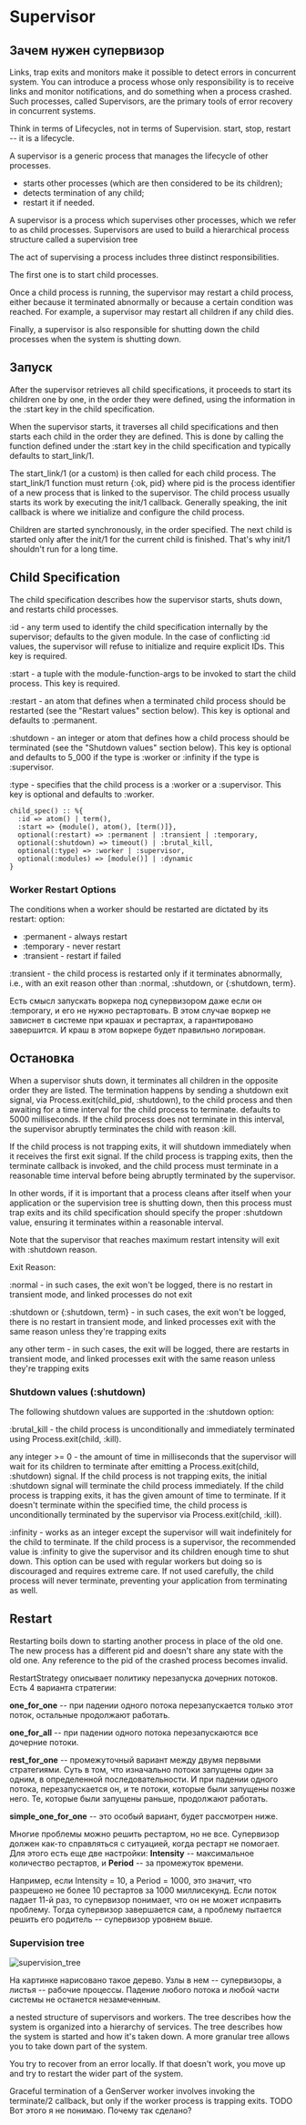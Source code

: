 # Supervisor

## Зачем нужен супервизор

Links, trap exits and monitors make it possible to detect errors in concurrent system.
You can introduce a process whose only responsibility is to receive links and monitor notifications,
and do something when a process crashed.
Such processes, called Supervisors, are the primary tools of error recovery in concurrent systems.

Think in terms of Lifecycles, not in terms of Supervision.
start, stop, restart -- it is a lifecycle.

A supervisor is a generic process that manages the lifecycle of other processes.
- starts other processes (which are then considered to be its children);
- detects termination of any child;
- restart it if needed.

A supervisor is a process which supervises other processes, which we refer to as child processes. Supervisors are used to build a hierarchical process structure called a supervision tree

The act of supervising a process includes three distinct responsibilities. 

The first one is to start child processes. 

Once a child process is running, the supervisor may restart a child process, either because it terminated abnormally or because a certain condition was reached. For example, a supervisor may restart all children if any child dies. 

Finally, a supervisor is also responsible for shutting down the child processes when the system is shutting down.


## Запуск

After the supervisor retrieves all child specifications, it proceeds to start its children one by one, in the order they were defined, using the information in the :start key in the child specification.

When the supervisor starts, it traverses all child specifications and then starts each child in the order they are defined. This is done by calling the function defined under the :start key in the child specification and typically defaults to start_link/1.

The start_link/1 (or a custom) is then called for each child process. The start_link/1 function must return {:ok, pid} where pid is the process identifier of a new process that is linked to the supervisor. The child process usually starts its work by executing the init/1 callback. Generally speaking, the init callback is where we initialize and configure the child process.

Children are started synchronously, in the order specified. The next child is started only after the init/1 for the current child is finished. That's why init/1 shouldn't run for a long time.


## Child Specification

The child specification describes how the supervisor starts, shuts down, and restarts child processes.

:id - any term used to identify the child specification internally by the supervisor; defaults to the given module. In the case of conflicting :id values, the supervisor will refuse to initialize and require explicit IDs. This key is required.

:start - a tuple with the module-function-args to be invoked to start the child process. This key is required.

:restart - an atom that defines when a terminated child process should be restarted (see the "Restart values" section below). This key is optional and defaults to :permanent.

:shutdown - an integer or atom that defines how a child process should be terminated (see the "Shutdown values" section below). This key is optional and defaults to 5_000 if the type is :worker or :infinity if the type is :supervisor.

:type - specifies that the child process is a :worker or a :supervisor. This key is optional and defaults to :worker.


```
child_spec() :: %{
  :id => atom() | term(),
  :start => {module(), atom(), [term()]},
  optional(:restart) => :permanent | :transient | :temporary,
  optional(:shutdown) => timeout() | :brutal_kill,
  optional(:type) => :worker | :supervisor,
  optional(:modules) => [module()] | :dynamic
}
```

### Worker Restart Options

The conditions when a worker should be restarted are dictated by its restart: option:
- :permanent - always restart
- :temporary - never restart
- :transient - restart if failed

:transient - the child process is restarted only if it terminates abnormally, i.e., with an exit reason other than :normal, :shutdown, or {:shutdown, term}.

Есть смысл запускать воркера под супервизором даже если он :temporary, и его не нужно рестартовать.
В этом случае воркер не зависнет в системе при крашах и рестартах, а гарантировано завершится.
И краш в этом воркере будет правильно логирован.


## Остановка

When a supervisor shuts down, it terminates all children in the opposite order they are listed. The termination happens by sending a shutdown exit signal, via Process.exit(child_pid, :shutdown), to the child process and then awaiting for a time interval for the child process to terminate. 
defaults to 5000 milliseconds.
If the child process does not terminate in this interval, the supervisor abruptly terminates the child with reason :kill.

If the child process is not trapping exits, it will shutdown immediately when it receives the first exit signal. If the child process is trapping exits, then the terminate callback is invoked, and the child process must terminate in a reasonable time interval before being abruptly terminated by the supervisor.

In other words, if it is important that a process cleans after itself when your application or the supervision tree is shutting down, then this process must trap exits and its child specification should specify the proper :shutdown value, ensuring it terminates within a reasonable interval.

Note that the supervisor that reaches maximum restart intensity will exit with :shutdown reason.

Exit Reason:

:normal - in such cases, the exit won't be logged, there is no restart in transient mode, and linked processes do not exit

:shutdown or {:shutdown, term} - in such cases, the exit won't be logged, there is no restart in transient mode, and linked processes exit with the same reason unless they're trapping exits

any other term - in such cases, the exit will be logged, there are restarts in transient mode, and linked processes exit with the same reason unless they're trapping exits


### Shutdown values (:shutdown)

The following shutdown values are supported in the :shutdown option:

:brutal_kill - the child process is unconditionally and immediately terminated using Process.exit(child, :kill).

any integer >= 0 - the amount of time in milliseconds that the supervisor will wait for its children to terminate after emitting a Process.exit(child, :shutdown) signal. If the child process is not trapping exits, the initial :shutdown signal will terminate the child process immediately. If the child process is trapping exits, it has the given amount of time to terminate. If it doesn't terminate within the specified time, the child process is unconditionally terminated by the supervisor via Process.exit(child, :kill).

:infinity - works as an integer except the supervisor will wait indefinitely for the child to terminate. If the child process is a supervisor, the recommended value is :infinity to give the supervisor and its children enough time to shut down. This option can be used with regular workers but doing so is discouraged and requires extreme care. If not used carefully, the child process will never terminate, preventing your application from terminating as well.


## Restart

Restarting boils down to starting another process in place of the old one. 
The new process has a different pid and doesn't share any state with the old one.
Any reference to the pid of the crashed process becomes invalid.

RestartStrategy описывает политику перезапуска дочерних потоков.
Есть 4 варианта стратегии:

**one_for_one** -- при падении одного потока перезапускается только
этот поток, остальные продолжают работать.

**one_for_all** -- при падении одного потока перезапускаются все
дочерние потоки.

**rest_for_one** -- промежуточный вариант между двумя первыми
стратегиями. Суть в том, что изначально потоки запущены один за одним,
в определенной последовательности. И при падении одного потока,
перезапускается он, и те потоки, которые были запущены позже него. Те,
которые были запущены раньше, продолжают работать.

**simple_one_for_one** -- это особый вариант, будет рассмотрен ниже.

Многие проблемы можно решить рестартом, но не все. Супервизор должен
как-то справляться с ситуацией, когда рестарт не помогает.  Для этого
есть еще две настройки: **Intensity** -- максимальное количество
рестартов, и **Period** -- за промежуток времени.

Например, если Intensity = 10, а Period = 1000, это значит, что
разрешено не более 10 рестартов за 1000 миллисекунд. Если поток падает
11-й раз, то супервизор понимает, что он не может исправить проблему.
Тогда супервизор завершается сам, а проблему пытается решить его
родитель -- супервизор уровнем выше.


### Supervision tree 

![supervision_tree](http://yzh44yzh.github.io/img/practical_erlang/supervision_tree.png)

На картинке нарисовано такое дерево. Узлы в нем -- супервизоры, а
листья -- рабочие процессы.  Падение любого потока и любой части
системы не останется незамеченным.


a nested structure of supervisors and workers.
The tree describes how the system is organized into a hierarchy of services.
The tree describes how the system is started and how it's taken down.
A more granular tree allows you to take down part of the system.

You try to recover from an error locally. If that doesn't work, you move up and try to restart the wider part of the system.

Graceful termination of a GenServer worker involves invoking the terminate/2 callback, but only if the worker process is trapping exits. 
TODO Вот этого я не понимаю. Почему так сделано? 
